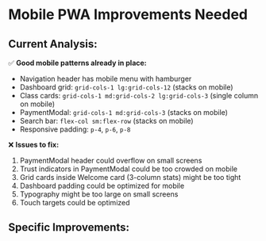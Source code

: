 # Mobile PWA Improvements Needed

## Current Analysis:
✅ **Good mobile patterns already in place:**
- Navigation header has mobile menu with hamburger
- Dashboard grid: `grid-cols-1 lg:grid-cols-12` (stacks on mobile)
- Class cards: `grid-cols-1 md:grid-cols-2 lg:grid-cols-3` (single column on mobile)
- PaymentModal: `grid-cols-1 md:grid-cols-3` (stacks on mobile)
- Search bar: `flex-col sm:flex-row` (stacks on mobile)
- Responsive padding: `p-4`, `p-6`, `p-8`

❌ **Issues to fix:**
1. PaymentModal header could overflow on small screens
2. Trust indicators in PaymentModal could be too crowded on mobile
3. Grid cards inside Welcome card (3-column stats) might be too tight
4. Dashboard padding could be optimized for mobile
5. Typography might be too large on small screens
6. Touch targets could be optimized

## Specific Improvements:
